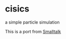 # cisics
a simple particle simulation

This is a port from [Smalltalk](http://www.smalltalkhub.com/#!/~CipT/CiSics)
